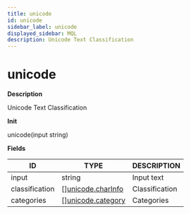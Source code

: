 ```yaml
---
title: unicode
id: unicode
sidebar_label: unicode
displayed_sidebar: MQL
description: Unicode Text Classification
---
```


# unicode

**Description**

Unicode Text Classification

**Init**

unicode(input string)

**Fields**

| ID             | TYPE                                              | DESCRIPTION    |
| -------------- | ------------------------------------------------- | -------------- |
| input          | string                                            | Input text     |
| classification | &#91;&#93;[unicode.charInfo](unicode.charinfo.md) | Classification |
| categories     | &#91;&#93;[unicode.category](unicode.category.md) | Categories     |
